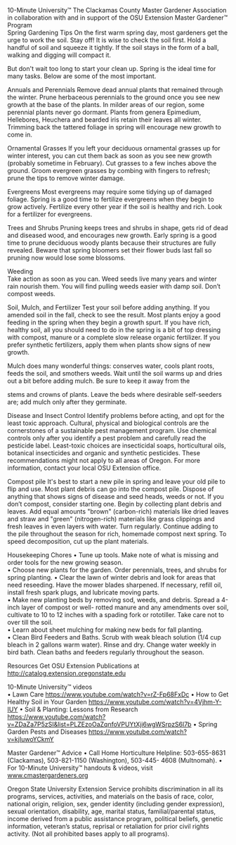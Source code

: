 

 
10-Minute University™ 
The Clackamas County Master Gardener Association in collaboration with and in support of 
the OSU Extension Master Gardener™ Program   
Spring Gardening Tips 
On the first warm spring day, most gardeners get the urge to work the soil. Stay off! It is wise to check the 
soil first. Hold a handful of soil and squeeze it tightly. If the soil stays in the form of a ball, walking and 
digging will compact it.  
 
But don't wait too long to start your clean up. Spring is the ideal time for many tasks. Below are some of 
the most important.  
 
Annuals and Perennials 
Remove dead annual plants that remained through the winter.  Prune herbaceous perennials to the ground 
once you see new growth at the base of the plants. In milder areas of our region, some perennial plants 
never go dormant. Plants from genera Epimedium, Hellebores, Heuchera and bearded iris retain their leaves 
all winter. Trimming back the tattered foliage in spring will encourage new growth to come in. 
 
Ornamental Grasses 
If you left your deciduous ornamental grasses up for winter interest, you can cut them back as soon as you 
see new growth (probably sometime in February).  Cut grasses to a few inches above the ground. Groom 
evergreen grasses by combing with fingers to refresh; prune the tips to remove winter damage. 
 
Evergreens 
Most evergreens may require some tidying up of damaged foliage. Spring is a good time to fertilize 
evergreens when they begin to grow actively. Fertilize every other year if the soil is healthy and rich. Look 
for a fertilizer for evergreens. 
 
Trees and Shrubs 
Pruning keeps trees and shrubs in shape, gets rid of dead and diseased wood, and encourages new growth. 
Early spring is a good time to prune deciduous woody plants because their structures are fully revealed. 
Beware that spring bloomers set their flower buds last fall so pruning now would lose some blossoms.  
 
Weeding  
Take action as soon as you can. Weed seeds live many years and winter rain nourish them. You will find 
pulling weeds easier with damp soil. Don’t compost weeds.  
 
Soil, Mulch, and Fertilizer 
Test your soil before adding anything. If you amended soil in the fall, check to see the result.  Most plants 
enjoy a good feeding in the spring when they begin a growth spurt. If you have rich, healthy soil, all you 
should need to do in the spring is a bit of top dressing with compost, manure or a complete slow release 
organic fertilizer. If you prefer synthetic fertilizers, apply them when plants show signs of new growth. 
 
Mulch does many wonderful things: conserves water, cools plant roots, feeds the soil, and smothers weeds. 
Wait until the soil warms up and dries out a bit before adding mulch. Be sure to keep it away from the 
 

stems and crowns of plants. Leave the beds where desirable self-seeders are; add mulch only after they 
germinate.  
 
Disease and Insect Control 
Identify problems before acting, and opt for the least toxic approach. Cultural, physical and biological 
controls are the cornerstones of a sustainable pest management program. Use chemical controls only after 
you identify a pest problem and carefully read the pesticide label. Least-toxic choices are insecticidal soaps, 
horticultural oils, botanical insecticides and organic and synthetic pesticides. These recommendations 
might not apply to all areas of Oregon. For more information, contact your local OSU Extension office.  
 
Compost pile 
It's best to start a new pile in spring and leave your old pile to flip and use. Most plant debris can go into 
the compost pile. Dispose of anything that shows signs of disease and seed heads, weeds or not. If you 
don’t compost, consider starting one. Begin by collecting plant debris and leaves. Add equal amounts 
"brown" (carbon-rich) materials like dried leaves and straw and "green" (nitrogen-rich) materials like grass 
clippings and fresh leaves in even layers with water. Turn regularly. Continue adding to the pile throughout 
the season for rich, homemade compost next spring. To speed decomposition, cut up the plant materials. 
 
Housekeeping Chores 
• Tune up tools. Make note of what is missing and order tools for the new growing season.  
• Choose new plants for the garden. Order perennials, trees, and shrubs for spring planting. 
• Clear the lawn of winter debris and look for areas that need reseeding. Have the mower blades 
sharpened. If necessary, refill oil, install fresh spark plugs, and lubricate moving parts.  
• Make new planting beds by removing sod, weeds, and debris. Spread a 4-inch layer of compost or well-
rotted manure and any amendments over soil, cultivate to 10 to 12 inches with a spading fork or 
rototiller. Take care not to over till the soil.  
• Learn about sheet mulching for making new beds for fall planting.  
• Clean Bird Feeders and Baths. Scrub with weak bleach solution (1/4 cup bleach in 2 gallons warm 
water). Rinse and dry. Change water weekly in bird bath. Clean baths and feeders regularly throughout 
the season. 
 
Resources Get OSU Extension Publications at http://catalog.extension.oregonstate.edu 
 
10-Minute University™ videos  
• Lawn Care https://www.youtube.com/watch?v=rZ-Fp68FxDc 
• How to Get Healthy Soil in Your Garden https://www.youtube.com/watch?v=4Vjhm-Y-IUY 
• Soil & Planting: Lessons from Research 
https://www.youtube.com/watch?v=ZDaZa7P5zSI&list=PLZEzoOaZqnfoVPUYtXji6wgWSrpzS6l7b 
• Spring Garden Pests and Diseases https://www.youtube.com/watch?v=kjIuwoYCkmY 
 
Master Gardener™ Advice 
• Call Home Horticulture Helpline: 503-655-8631 (Clackamas), 503-821-1150 (Washington), 503-445-
4608 (Multnomah). 
• For 10-Minute University™ handouts & videos, visit www.cmastergardeners.org  
 
Oregon State University Extension Service prohibits discrimination in all its programs, services, activities, and materials on the 
basis of race, color, national origin, religion, sex, gender identity (including gender expression), sexual orientation, disability, age, 
marital status, familial/parental status, income derived from a public assistance program, political beliefs, genetic information, 
veteran’s status, reprisal or retaliation for prior civil rights activity. (Not all prohibited bases apply to all programs).  